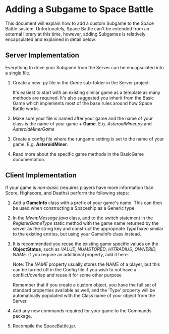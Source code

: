 Adding a Subgame to Space Battle
=====================

This document will explain how to add a custom Subgame to the Space Battle system.  Unfortunately, Space Battle can't be extended from an external library at this time, however, adding Subgames is relatively encapsulated and explained in detail below.

Server Implementation
--------------------------

Everything to drive your Subgame from the Server can be encapsulated into a single file.

1. Create a new .py file in the *Game* sub-folder in the Server project.

	It's easiest to start with an existing similar game as a template as many methods are required.  It's also suggested you inherit from the Basic Game which implements most of the base rules around how Space Battle works.

2. Make sure your file is named after your game and the name of your class is the name of your game + **Game**.  E.g. *AsteroidMiner.py* and *AsteroidMinerGame*

3. Create a config file where the rungame setting is set to the name of your game.  E.g. **AsteroidMiner**.

4. Read more about the specific game methods in the BasicGame documentation.

Client Implementation
-------------------------

If your game is *non-basic* (requires players have more information than Score, Highscore, and Deaths) perform the following steps:

1. Add a **GameInfo** class with a prefix of your game's name.  This can then be used when constructing a Spaceship as a Generic type.

2. In the *MwnpMessage.java* class, add to the switch statement in the *RegisterGameType* static method with the game name returned by the server as the string key and construct the appropriate *TypeToken* similar to the existing entries, but using your GameInfo class instead.

3.  It is recommended you reuse the existing game specific values on the **ObjectStatus**, such as *VALUE*, *NUMSTORED*, *HITRADIUS*, *OWNERID*, *NAME*.  If you require an additional property, add it here.  
  
	Note: The *NAME* property usually stores the NAME of a player, but this can be turned off in the Config file if you wish to not have a conflict/overlap and reuse it for some other purpose
	
	Remember that if you create a custom object, you have the full set of standard properties available as well, and the 'Type' property will be automatically populated with the Class name of your object from the Server.

4.  Add any new commands required for your game to the Commands package.

5. Recompile the SpaceBattle.jar.